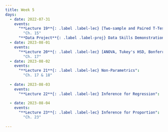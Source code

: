 ```yaml
---
title: Week 5
days:
  - date: 2022-07-31
    events:
      "**Lecture 19**{: .label .label-lec} [Two-sample and Paired T-Tests](https://ph142-ucb.github.io/su23/src/l19-ttests.pdf)":
        "Ch. 15"
      "**Data Project**{: .label .label-proj} Data Skills Demonstration Part II (Due 10:00 PM PST)":    
  - date: 2023-08-01
    events:
      "**Lecture 20**{: .label .label-lec} [ANOVA, Tukey's HSD, Bonferroni Method](https://ph142-ucb.github.io/su23/src/anova.pdf)[{videos}](https://bcourses.berkeley.edu/courses/1525581/pages/anova)": 
        "Ch. 17"
  - date: 2023-08-02
    events:
      "**Lecture 21**{: .label .label-lec} Non-Parametrics":
        "Ch. 17 & 18"
      
  - date: 2023-08-03
    events:
      "**Lecture 22**{: .label .label-lec} Inference for Regression":
      
  - date: 2023-08-04
    events:
      "**Lecture 23**{: .label .label-lec} Inference for Proportion":
        "Ch. 23"
      
---
```

